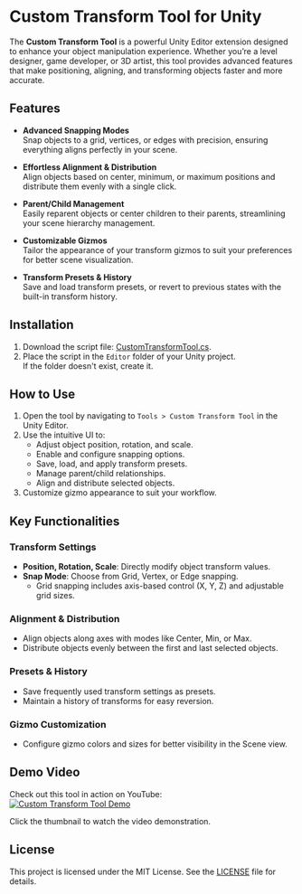 # Custom Transform Tool for Unity

The **Custom Transform Tool** is a powerful Unity Editor extension designed to enhance your object manipulation experience. Whether you’re a level designer, game developer, or 3D artist, this tool provides advanced features that make positioning, aligning, and transforming objects faster and more accurate.

## Features

- **Advanced Snapping Modes**  
  Snap objects to a grid, vertices, or edges with precision, ensuring everything aligns perfectly in your scene.

- **Effortless Alignment & Distribution**  
  Align objects based on center, minimum, or maximum positions and distribute them evenly with a single click.

- **Parent/Child Management**  
  Easily reparent objects or center children to their parents, streamlining your scene hierarchy management.

- **Customizable Gizmos**  
  Tailor the appearance of your transform gizmos to suit your preferences for better scene visualization.

- **Transform Presets & History**  
  Save and load transform presets, or revert to previous states with the built-in transform history.

## Installation

1. Download the script file: [CustomTransformTool.cs](./CustomTransformTool.cs).
2. Place the script in the `Editor` folder of your Unity project.  
   If the folder doesn't exist, create it.

## How to Use

1. Open the tool by navigating to `Tools > Custom Transform Tool` in the Unity Editor.
2. Use the intuitive UI to:
   - Adjust object position, rotation, and scale.
   - Enable and configure snapping options.
   - Save, load, and apply transform presets.
   - Manage parent/child relationships.
   - Align and distribute selected objects.
3. Customize gizmo appearance to suit your workflow.

## Key Functionalities

### Transform Settings
- **Position, Rotation, Scale**: Directly modify object transform values.
- **Snap Mode**: Choose from Grid, Vertex, or Edge snapping.
  - Grid snapping includes axis-based control (X, Y, Z) and adjustable grid sizes.

### Alignment & Distribution
- Align objects along axes with modes like Center, Min, or Max.
- Distribute objects evenly between the first and last selected objects.

### Presets & History
- Save frequently used transform settings as presets.
- Maintain a history of transforms for easy reversion.

### Gizmo Customization
- Configure gizmo colors and sizes for better visibility in the Scene view.

## Demo Video

Check out this tool in action on YouTube:  
[![Custom Transform Tool Demo](https://img.youtube.com/vi/_Q6EpI8vmWw/maxresdefault.jpg)](https://www.youtube.com/watch?v=_Q6EpI8vmWw)

Click the thumbnail to watch the video demonstration.

## License
This project is licensed under the MIT License. See the [LICENSE](./LICENSE) file for details.
